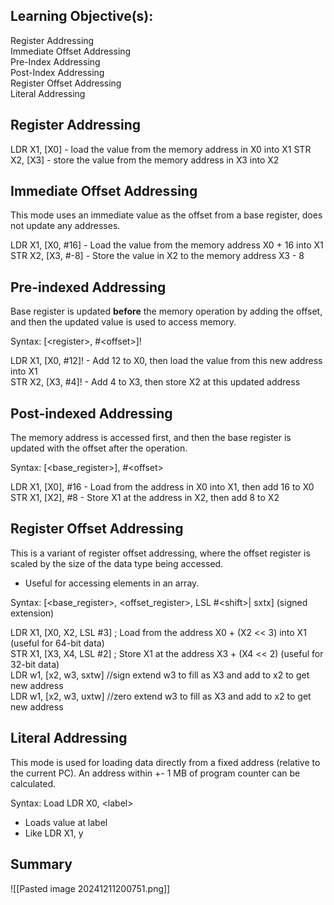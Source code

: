 ## Learning Objective(s):
Register Addressing  
Immediate Offset Addressing  
Pre-Index Addressing  
Post-Index Addressing  
Register Offset Addressing  
Literal Addressing
## Register Addressing
LDR X1, \[X0] - load the value from the memory address in X0 into X1
STR X2, \[X3] - store the value from the memory address in X3 into X2
## Immediate Offset Addressing
This mode uses an immediate value as the offset from a base register, does not update any addresses.

LDR X1, \[X0, #16] - Load the value from the memory address X0 + 16 into X1  
STR X2, \[X3, \#-8] - Store the value in X2 to the memory address X3 - 8
## Pre-indexed Addressing
Base register is updated **before** the memory operation by adding the offset, and then the updated value is used to access memory.

Syntax: \[\<register>, \#\<offset>]!

LDR X1, \[X0, #12]! - Add 12 to X0, then load the value from this new address into X1  
STR X2, \[X3, #4]! - Add 4 to X3, then store X2 at this updated address
## Post-indexed Addressing
The memory address is accessed first, and then the base register is updated with the offset after the operation.  

Syntax: \[<base_register>], \#\<offset>

LDR X1, \[X0], #16 - Load from the address in X0 into X1, then add 16 to X0  
STR X1, \[X2], #8 - Store X1 at the address in X2, then add 8 to X2
## Register Offset Addressing
This is a variant of register offset addressing, where the offset register is scaled by the size of the data type being accessed.
* Useful for accessing elements in an array.

Syntax: \[<base_register>, <offset_register>, LSL \#\<shift>| sxtx] (signed extension)

LDR X1, \[X0, X2, LSL #3] ; Load from the address X0 + (X2 << 3) into X1 (useful for 64-bit data)  
STR X1, \[X3, X4, LSL #2] ; Store X1 at the address X3 + (X4 << 2) (useful for 32-bit data)  
LDR w1, \[x2, w3, sxtw] //sign extend w3 to fill as X3 and add to x2 to get new address  
LDR w1, \[x2, w3, uxtw] //zero extend w3 to fill as X3 and add to x2 to get new address
## Literal Addressing
This mode is used for loading data directly from a fixed address (relative to the current PC).
An address within +- 1 MB of program counter can be calculated.

Syntax: Load LDR X0, \<label>
* Loads value at label
* Like LDR X1, y
## Summary 
![[Pasted image 20241211200751.png]]